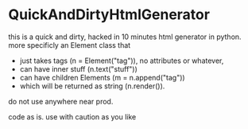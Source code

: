 # QuickAndDirtyHtmlGenerator

this is a quick and dirty, hacked in 10 minutes html generator in python. 
more specificly an Element class that
  
  - just takes tags (n = Element("tag")), no attributes or whatever, 
  - can have inner stuff (n.text("stuff")) 
  - can have children Elements (m = n.append("tag")) 
  - which will be returned as string (n.render()). 
  
do not use anywhere near prod.

code as is. use with caution as you like
